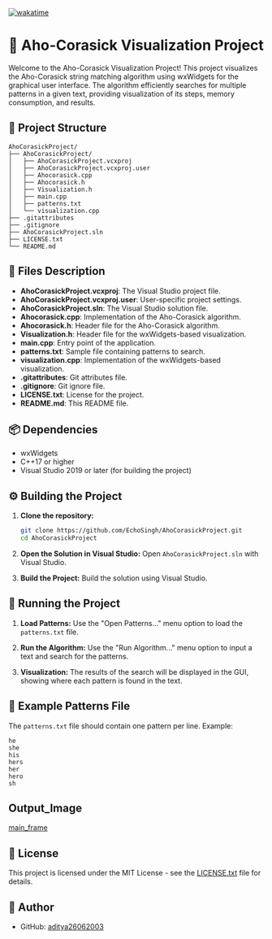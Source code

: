 [![wakatime](https://wakatime.com/badge/github/EchoSingh/AhoCorasickProject.svg)](https://wakatime.com/badge/github/EchoSingh/AhoCorasickProject)
# 🎯 Aho-Corasick Visualization Project

Welcome to the Aho-Corasick Visualization Project! This project visualizes the Aho-Corasick string matching algorithm using wxWidgets for the graphical user interface. The algorithm efficiently searches for multiple patterns in a given text, providing visualization of its steps, memory consumption, and results.

## 📁 Project Structure

```
AhoCorasickProject/
├── AhoCorasickProject/
│   ├── AhoCorasickProject.vcxproj
│   ├── AhoCorasickProject.vcxproj.user
│   ├── Ahocorasick.cpp
│   ├── Ahocorasick.h
│   ├── Visualization.h
│   ├── main.cpp
│   ├── patterns.txt
│   └── visualization.cpp
├── .gitattributes
├── .gitignore
├── AhoCorasickProject.sln
├── LICENSE.txt
└── README.md
```

## 📝 Files Description

- **AhoCorasickProject.vcxproj**: The Visual Studio project file.
- **AhoCorasickProject.vcxproj.user**: User-specific project settings.
- **AhoCorasickProject.sln**: The Visual Studio solution file.
- **Ahocorasick.cpp**: Implementation of the Aho-Corasick algorithm.
- **Ahocorasick.h**: Header file for the Aho-Corasick algorithm.
- **Visualization.h**: Header file for the wxWidgets-based visualization.
- **main.cpp**: Entry point of the application.
- **patterns.txt**: Sample file containing patterns to search.
- **visualization.cpp**: Implementation of the wxWidgets-based visualization.
- **.gitattributes**: Git attributes file.
- **.gitignore**: Git ignore file.
- **LICENSE.txt**: License for the project.
- **README.md**: This README file.

## 📦 Dependencies

- wxWidgets
- C++17 or higher
- Visual Studio 2019 or later (for building the project)

## ⚙️ Building the Project

1. **Clone the repository:**
   ```bash
   git clone https://github.com/EchoSingh/AhoCorasickProject.git
   cd AhoCorasickProject
   ```

2. **Open the Solution in Visual Studio:**
   Open `AhoCorasickProject.sln` with Visual Studio.

3. **Build the Project:**
   Build the solution using Visual Studio.

## 🚀 Running the Project

1. **Load Patterns:**
   Use the "Open Patterns..." menu option to load the `patterns.txt` file.

2. **Run the Algorithm:**
   Use the "Run Algorithm..." menu option to input a text and search for the patterns.

3. **Visualization:**
   The results of the search will be displayed in the GUI, showing where each pattern is found in the text.

## 📄 Example Patterns File

The `patterns.txt` file should contain one pattern per line. Example:
```
he
she
his
hers
her
hero
sh
```
## Output_Image
[main_frame](https://github.com/EchoSingh/AhoCorasickProject/blob/master/Screenshots/Screenshot%202024-07-14%20205250.png)
## 📜 License

This project is licensed under the MIT License - see the [LICENSE.txt](LICENSE.txt) file for details.

## 👤 Author

- GitHub: [aditya26062003](https://github.com/EchoSingh)
